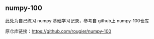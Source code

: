 ## numpy-100

此处为自己练习 numpy 基础学习记录，参考自 github上 numpy-100仓库

原仓库链接：<https://github.com/rougier/numpy-100>
